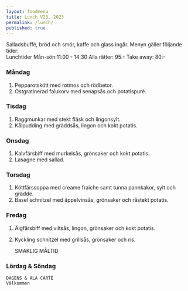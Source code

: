 ```yaml
---
layout: foodmenu
title: Lunch V23. 2023
permalink: /lunch/
published: true
---
```

Salladsbuffé, bröd och smör, kaffe och glass ingår.
Menyn gäller följande tider:  
Lunchtider  Mån-sön:11:00 - 14:30
Alla rätter: 95:- Take away: 80:-
                                
### Måndag

1. Pepparotskött med rotmos och rödbetor.
2. Ostgratinerad falukorv med senapsås och potatispuré.

### Tisdag
1. Raggmunkar med stekt fläsk och lingonsylt.
2. Kålpudding med gräddsås, lingon och kokt potatis.

### Onsdag
1. Kalvfärsbiff med murkelsås, grönsaker och kokt potatis.
2. Lasagne med sallad.

### Torsdag
1. Köttfärssoppa med creame fraiche samt tunna pannkakor, sylt och grädde. 
2. Basel schnitzel med äppelvinsås, grönsaker och råstekt potatis.

### Fredag  
1. Älgfärsbiff med viltsås, lingon, grönsaker och kokt potatis.
2. Kyckling schnitzel med grillsås, grönsaker och ris.
 

     SMAKLIG MÅLTID
  
  ### Lördag & Söndag 
    DAGENS & ALA CARTÈ
    Välkommen
    
       
    

   
    
   
     
